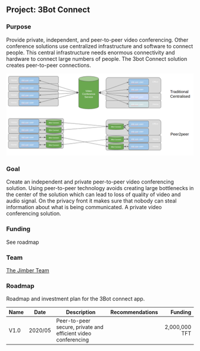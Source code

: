 ## Project: 3Bot Connect

### Purpose
Provide private, independent, and peer-to-peer video conferencing. Other conference solutions use centralized infrastructure and software to connect people. This central infrastructure needs enormous connectivity and hardware to connect large numbers of people. The 3bot Connect solution creates peer-to-peer connections.

![](../img/3botconnect.png)


### Goal
Create an independent and private peer-to-peer video conferencing solution. Using peer-to-peer technology avoids creating large bottlenecks in the center of the solution which can lead to loss of quality of video and audio signal. On the privacy front it makes sure that nobody can steal information about what is being communicated. A private video conferencing solution.

### Funding
See roadmap

### Team

[The Jimber Team](https://www.jimber.org/securityBroker.html)

### Roadmap

Roadmap and investment plan for the 3Bot connect app.

| Name         | Date   | Description | Recommendations | Funding |
|:-------------|--------|-------------|-----------------|---------:|
| V1.0 |  2020/05 | Peer-to-peer secure, private and efficient video conferencing |  |2,000,000 TFT |